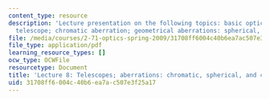 ```yaml
---
content_type: resource
description: 'Lecture presentation on the following topics: basic optical systems,
  telescope; chromatic aberration; geometrical aberrations: spherical, coma.'
file: /media/courses/2-71-optics-spring-2009/31708ff6004c40b6ea7ac507e3f25a17_MIT2_71S09_lec08.pdf
file_type: application/pdf
learning_resource_types: []
ocw_type: OCWFile
resourcetype: Document
title: 'Lecture 8: Telescopes; aberrations: chromatic, spherical, and coma'
uid: 31708ff6-004c-40b6-ea7a-c507e3f25a17
---
```

